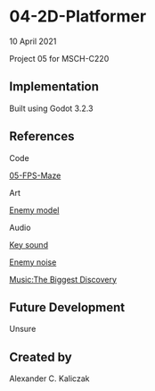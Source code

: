 # 04-2D-Platformer
10 April 2021

Project 05 for MSCH-C220

## Implementation
Built using Godot 3.2.3

## References
Code

[05-FPS-Maze](https://github.com/BL-MSCH-C220-Test/05-FPS-Maze/tree/Part2)


Art

[Enemy model](https://kenney.nl/assets/blocky-characters)


Audio

[Key sound](https://freesound.org/people/ProjectsU012/sounds/341695/)

[Enemy noise](https://freesound.org/people/gneube/sounds/315844/)

[Music:The Biggest Discovery](https://patrickdearteaga.com/royalty-free-music/)


## Future Development
Unsure

## Created by 
Alexander C. Kaliczak